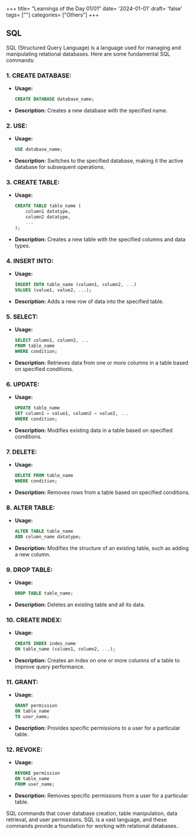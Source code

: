 +++
title= "Learnings of the Day 01/01"
date= '2024-01-01'
draft= 'false'
tags= [""]
categories= ["Others"]
+++

## SQL
SQL (Structured Query Language) is a language used for managing and manipulating relational databases. Here are some fundamental SQL commands:

### 1. **CREATE DATABASE:**
   - **Usage:**
     ```sql
     CREATE DATABASE database_name;
     ```
   - **Description:**
     Creates a new database with the specified name.

### 2. **USE:**
   - **Usage:**
     ```sql
     USE database_name;
     ```
   - **Description:**
     Switches to the specified database, making it the active database for subsequent operations.

### 3. **CREATE TABLE:**
   - **Usage:**
     ```sql
     CREATE TABLE table_name (
         column1 datatype,
         column2 datatype,
         ...
     );
     ```
   - **Description:**
     Creates a new table with the specified columns and data types.

### 4. **INSERT INTO:**
   - **Usage:**
     ```sql
     INSERT INTO table_name (column1, column2, ...)
     VALUES (value1, value2, ...);
     ```
   - **Description:**
     Adds a new row of data into the specified table.

### 5. **SELECT:**
   - **Usage:**
     ```sql
     SELECT column1, column2, ...
     FROM table_name
     WHERE condition;
     ```
   - **Description:**
     Retrieves data from one or more columns in a table based on specified conditions.

### 6. **UPDATE:**
   - **Usage:**
     ```sql
     UPDATE table_name
     SET column1 = value1, column2 = value2, ...
     WHERE condition;
     ```
   - **Description:**
     Modifies existing data in a table based on specified conditions.

### 7. **DELETE:**
   - **Usage:**
     ```sql
     DELETE FROM table_name
     WHERE condition;
     ```
   - **Description:**
     Removes rows from a table based on specified conditions.

### 8. **ALTER TABLE:**
   - **Usage:**
     ```sql
     ALTER TABLE table_name
     ADD column_name datatype;
     ```
   - **Description:**
     Modifies the structure of an existing table, such as adding a new column.

### 9. **DROP TABLE:**
   - **Usage:**
     ```sql
     DROP TABLE table_name;
     ```
   - **Description:**
     Deletes an existing table and all its data.

### 10. **CREATE INDEX:**
   - **Usage:**
     ```sql
     CREATE INDEX index_name
     ON table_name (column1, column2, ...);
     ```
   - **Description:**
     Creates an index on one or more columns of a table to improve query performance.

### 11. **GRANT:**
   - **Usage:**
     ```sql
     GRANT permission
     ON table_name
     TO user_name;
     ```
   - **Description:**
     Provides specific permissions to a user for a particular table.

### 12. **REVOKE:**
   - **Usage:**
     ```sql
     REVOKE permission
     ON table_name
     FROM user_name;
     ```
   - **Description:**
     Removes specific permissions from a user for a particular table.

SQL commands that cover database creation, table manipulation, data retrieval, and user permissions. SQL is a vast language, and these commands provide a foundation for working with relational databases..